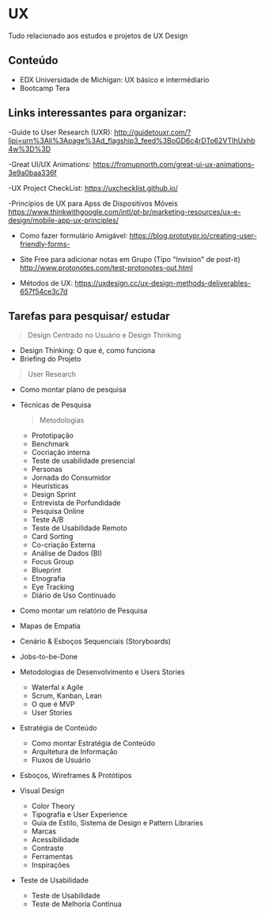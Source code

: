 # UX

Tudo relacionado aos estudos e projetos de UX Design

## Conteúdo

- EDX Universidade de Michigan: UX básico e intermédiario
- Bootcamp Tera

## Links interessantes para organizar:

-Guide to User Research (UXR):
http://guidetouxr.com/?lipi=urn%3Ali%3Apage%3Ad_flagship3_feed%3BoGD6c4rDTo62VTIhUxhb4w%3D%3D

-Great UI/UX Animations:
https://fromupnorth.com/great-ui-ux-animations-3e9a0baa336f

-UX Project CheckList:
https://uxchecklist.github.io/

-Princípios de UX para Apss de Dispositivos Móveis
https://www.thinkwithgoogle.com/intl/pt-br/marketing-resources/ux-e-design/mobile-app-ux-principles/

- Como fazer formulário Amigável: https://blog.prototypr.io/creating-user-friendly-forms-

- Site Free para adicionar notas em Grupo (Tipo "Invision" de post-it) http://www.protonotes.com/test-protonotes-out.html

- Métodos de UX: https://uxdesign.cc/ux-design-methods-deliverables-657f54ce3c7d

## Tarefas para pesquisar/ estudar

> Design Centrado no Usuário e Design Thinking
- Design Thinking: O que é, como funciona
- Briefing do Projeto

> User Research
- Como montar plano de pesquisa
- Técnicas de Pesquisa
  > Metodologias
  - Prototipação
  - Benchmark
  - Cocriação interna
  - Teste de usabilidade presencial
  - Personas
  - Jornada do Consumidor
  - Heurísticas
  - Design Sprint
  - Entrevista de Porfundidade
  - Pesquisa Online
  - Teste A/B
  - Teste de Usabilidade Remoto
  - Card Sorting
  - Co-criação Externa
  - Análise de Dados (BI)
  - Focus Group
  - Blueprint
  - Etnografia
  - Eye Tracking
  - Diário de Uso Continuado
- Como montar um relatório de Pesquisa

- Mapas de Empatia
- Cenário & Esboços Sequenciais (Storyboards)
- Jobs-to-be-Done

- Metodologias de Desenvolvimento e Users Stories
  - Waterfal x Agile
  - Scrum, Kanban, Lean 
  - O que é MVP
  - User Stories
  
- Estratégia de Conteúdo
  - Como montar Estratégia de Conteúdo
  - Arquitetura de Informação
  - Fluxos de Usuário
  
- Esboços, Wireframes & Protótipos

- Visual Design
  - Color Theory
  - Tipografia e User Experience
  - Guia de Estilo, Sistema de Design e Pattern Libraries
  - Marcas
  - Acessibilidade
  - Contraste
  - Ferramentas
  - Inspirações
  
- Teste de Usabilidade
  - Teste de Usabilidade
  - Teste de Melhoría Contínua
  
